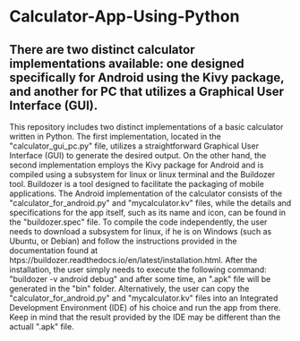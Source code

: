 # Calculator-App-Using-Python
## There are two distinct calculator implementations available: one designed specifically for Android using the Kivy package, and another for PC that utilizes a Graphical User Interface (GUI).

This repository includes two distinct implementations of a basic calculator written in Python. The first implementation, located in the "calculator_gui_pc.py" file, utilizes a straightforward Graphical User Interface (GUI) to generate the desired output. On the other hand, the second implementation employs the Kivy package for Android and is compiled using a subsystem for linux or linux terminal and the Buildozer tool. Buildozer is a tool designed to facilitate the packaging of mobile applications. The Android implementation of the calculator consists of the "calculator_for_android.py" and "mycalculator.kv" files, while the details and specifications for the app itself, such as its name and icon, can be found in the "buildozer.spec" file. To compile the code independently, the user needs to download a subsystem for linux, if he is on Windows (such as Ubuntu, or Debian) and follow the instructions provided in the documentation found at htps://buildozer.readthedocs.io/en/latest/installation.html. After the installation, the user simply needs to execute the following command: "buildozer -v android debug" and after some time, an ".apk" file will be generated in the "bin" folder. Alternatively, the user can copy the "calculator_for_android.py" and "mycalculator.kv" files into an Integrated Development Environment (IDE) of his choice and run the app from there. Keep in mind that the result provided by the IDE may be different than the actuall ".apk" file.
